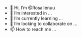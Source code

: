 - 👋 Hi, I’m @Rosalienuu
- 👀 I’m interested in ...
- 🌱 I’m currently learning ...
- 💞️ I’m looking to collaborate on ...
- 📫 How to reach me ...

<!---
Rosalienuu/Rosalienuu is a ✨ special ✨ repository because its `README.md` (this file) appears on your GitHub profile.
You can click the Preview link to take a look at your changes.
--->
